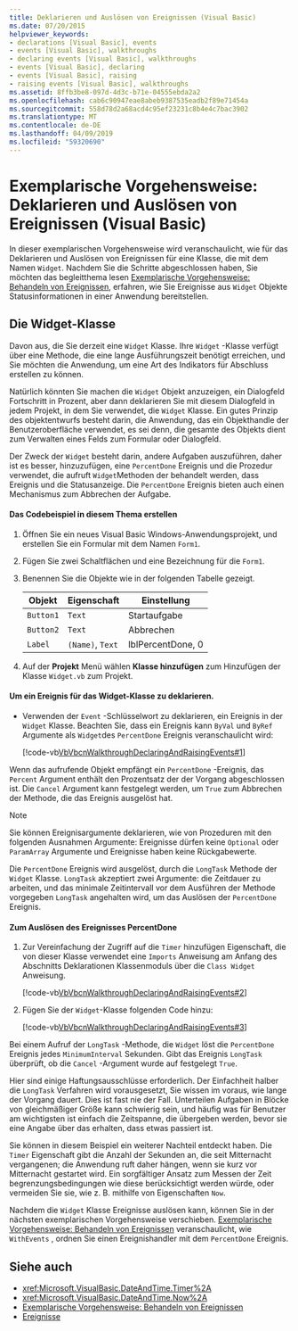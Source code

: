```yaml
---
title: Deklarieren und Auslösen von Ereignissen (Visual Basic)
ms.date: 07/20/2015
helpviewer_keywords:
- declarations [Visual Basic], events
- events [Visual Basic], walkthroughs
- declaring events [Visual Basic], walkthroughs
- events [Visual Basic], declaring
- events [Visual Basic], raising
- raising events [Visual Basic], walkthroughs
ms.assetid: 8ffb3be8-097d-4d3c-b71e-04555ebda2a2
ms.openlocfilehash: cab6c90947eae8abeb9387535eadb2f89e71454a
ms.sourcegitcommit: 558d78d2a68acd4c95ef23231c8b4e4c7bac3902
ms.translationtype: MT
ms.contentlocale: de-DE
ms.lasthandoff: 04/09/2019
ms.locfileid: "59320690"
---
```

# <a name="walkthrough-declaring-and-raising-events-visual-basic"></a>Exemplarische Vorgehensweise: Deklarieren und Auslösen von Ereignissen (Visual Basic)
In dieser exemplarischen Vorgehensweise wird veranschaulicht, wie für das Deklarieren und Auslösen von Ereignissen für eine Klasse, die mit dem Namen `Widget`. Nachdem Sie die Schritte abgeschlossen haben, Sie möchten das begleitthema lesen [Exemplarische Vorgehensweise: Behandeln von Ereignissen](../../../../visual-basic/programming-guide/language-features/events/walkthrough-handling-events.md), erfahren, wie Sie Ereignisse aus `Widget` Objekte Statusinformationen in einer Anwendung bereitstellen.  
  
## <a name="the-widget-class"></a>Die Widget-Klasse  
 Davon aus, die Sie derzeit eine `Widget` Klasse. Ihre `Widget` -Klasse verfügt über eine Methode, die eine lange Ausführungszeit benötigt erreichen, und Sie möchten die Anwendung, um eine Art des Indikators für Abschluss erstellen zu können.  
  
 Natürlich könnten Sie machen die `Widget` Objekt anzuzeigen, ein Dialogfeld Fortschritt in Prozent, aber dann deklarieren Sie mit diesem Dialogfeld in jedem Projekt, in dem Sie verwendet, die `Widget` Klasse. Ein gutes Prinzip des objektentwurfs besteht darin, die Anwendung, das ein Objekthandle der Benutzeroberfläche verwendet, es sei denn, die gesamte des Objekts dient zum Verwalten eines Felds zum Formular oder Dialogfeld.  
  
 Der Zweck der `Widget` besteht darin, andere Aufgaben auszuführen, daher ist es besser, hinzuzufügen, eine `PercentDone` Ereignis und die Prozedur verwendet, die aufruft `Widget`Methoden der behandelt werden, dass Ereignis und die Statusanzeige. Die `PercentDone` Ereignis bieten auch einen Mechanismus zum Abbrechen der Aufgabe.  
  
#### <a name="to-build-the-code-example-for-this-topic"></a>Das Codebeispiel in diesem Thema erstellen  
  
1. Öffnen Sie ein neues Visual Basic Windows-Anwendungsprojekt, und erstellen Sie ein Formular mit dem Namen `Form1`.  
  
2. Fügen Sie zwei Schaltflächen und eine Bezeichnung für die `Form1`.  
  
3. Benennen Sie die Objekte wie in der folgenden Tabelle gezeigt.  
  
    |Objekt|Eigenschaft|Einstellung|  
    |------------|--------------|-------------|  
    |`Button1`|`Text`|Startaufgabe|  
    |`Button2`|`Text`|Abbrechen|  
    |`Label`|`(Name)`, `Text`|lblPercentDone, 0|  
  
4. Auf der **Projekt** Menü wählen **Klasse hinzufügen** zum Hinzufügen der Klasse `Widget.vb` zum Projekt.  
  
#### <a name="to-declare-an-event-for-the-widget-class"></a>Um ein Ereignis für das Widget-Klasse zu deklarieren.  
  
-   Verwenden der `Event` -Schlüsselwort zu deklarieren, ein Ereignis in der `Widget` Klasse. Beachten Sie, dass ein Ereignis kann `ByVal` und `ByRef` Argumente als `Widget`des `PercentDone` Ereignis veranschaulicht wird:  
  
     [!code-vb[VbVbcnWalkthroughDeclaringAndRaisingEvents#1](~/samples/snippets/visualbasic/VS_Snippets_VBCSharp/VbVbcnWalkthroughDeclaringAndRaisingEvents/VB/Widget.vb#1)]  
  
 Wenn das aufrufende Objekt empfängt ein `PercentDone` -Ereignis, das `Percent` Argument enthält den Prozentsatz der der Vorgang abgeschlossen ist. Die `Cancel` Argument kann festgelegt werden, um `True` zum Abbrechen der Methode, die das Ereignis ausgelöst hat.  
  
> [!NOTE]
>  Sie können Ereignisargumente deklarieren, wie von Prozeduren mit den folgenden Ausnahmen Argumente: Ereignisse dürfen keine `Optional` oder `ParamArray` Argumente und Ereignisse haben keine Rückgabewerte.  
  
 Die `PercentDone` Ereignis wird ausgelöst, durch die `LongTask` Methode der `Widget` Klasse. `LongTask` akzeptiert zwei Argumente: die Zeitdauer zu arbeiten, und das minimale Zeitintervall vor dem Ausführen der Methode vorgegeben `LongTask` angehalten wird, um das Auslösen der `PercentDone` Ereignis.  
  
#### <a name="to-raise-the-percentdone-event"></a>Zum Auslösen des Ereignisses PercentDone  
  
1. Zur Vereinfachung der Zugriff auf die `Timer` hinzufügen Eigenschaft, die von dieser Klasse verwendet eine `Imports` Anweisung am Anfang des Abschnitts Deklarationen Klassenmoduls über die `Class Widget` Anweisung.  
  
     [!code-vb[VbVbcnWalkthroughDeclaringAndRaisingEvents#2](~/samples/snippets/visualbasic/VS_Snippets_VBCSharp/VbVbcnWalkthroughDeclaringAndRaisingEvents/VB/Widget.vb#2)]  
  
2. Fügen Sie der `Widget`-Klasse folgenden Code hinzu:  
  
     [!code-vb[VbVbcnWalkthroughDeclaringAndRaisingEvents#3](~/samples/snippets/visualbasic/VS_Snippets_VBCSharp/VbVbcnWalkthroughDeclaringAndRaisingEvents/VB/Widget.vb#3)]  
  
 Bei einem Aufruf der `LongTask` -Methode, die `Widget` löst die `PercentDone` Ereignis jedes `MinimumInterval` Sekunden. Gibt das Ereignis `LongTask` überprüft, ob die `Cancel` -Argument wurde auf festgelegt `True`.  
  
 Hier sind einige Haftungsausschlüsse erforderlich. Der Einfachheit halber die `LongTask` Verfahren wird vorausgesetzt, Sie wissen im voraus, wie lange der Vorgang dauert. Dies ist fast nie der Fall. Unterteilen Aufgaben in Blöcke von gleichmäßiger Größe kann schwierig sein, und häufig was für Benutzer am wichtigsten ist einfach die Zeitspanne, die übergeben werden, bevor sie eine Angabe über das erhalten, dass etwas passiert ist.  
  
 Sie können in diesem Beispiel ein weiterer Nachteil entdeckt haben. Die `Timer` Eigenschaft gibt die Anzahl der Sekunden an, die seit Mitternacht vergangenen; die Anwendung ruft daher hängen, wenn sie kurz vor Mitternacht gestartet wird. Ein sorgfältiger Ansatz zum Messen der Zeit begrenzungsbedingungen wie diese berücksichtigt werden würde, oder vermeiden Sie sie, wie z. B. mithilfe von Eigenschaften `Now`.  
  
 Nachdem die `Widget` Klasse Ereignisse auslösen kann, können Sie in der nächsten exemplarischen Vorgehensweise verschieben. [Exemplarische Vorgehensweise: Behandeln von Ereignissen](../../../../visual-basic/programming-guide/language-features/events/walkthrough-handling-events.md) veranschaulicht, wie `WithEvents` , ordnen Sie einen Ereignishandler mit dem `PercentDone` Ereignis.  
  
## <a name="see-also"></a>Siehe auch

- <xref:Microsoft.VisualBasic.DateAndTime.Timer%2A>
- <xref:Microsoft.VisualBasic.DateAndTime.Now%2A>
- [Exemplarische Vorgehensweise: Behandeln von Ereignissen](../../../../visual-basic/programming-guide/language-features/events/walkthrough-handling-events.md)
- [Ereignisse](../../../../visual-basic/programming-guide/language-features/events/index.md)
